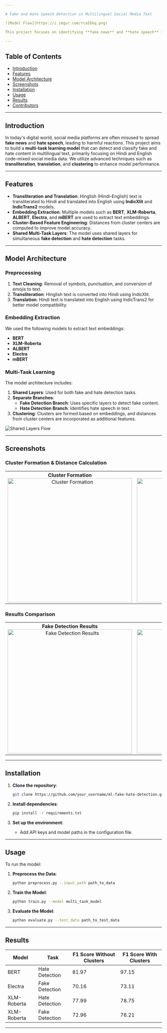 ```yaml
---

# Fake and Hate Speech Detection in Multilingual Social Media Text

![Model Flow](https://i.imgur.com/rcaI6kq.png)

This project focuses on identifying **fake news** and **hate speech** in multilingual social media posts, leveraging transliteration, translation, embedding extraction, and clustering techniques to improve detection accuracy.

---
```


## Table of Contents
- [Introduction](#introduction)
- [Features](#features)
- [Model Architecture](#model-architecture)
- [Screenshots](#screenshots)
- [Installation](#installation)
- [Usage](#usage)
- [Results](#results)
- [Contributors](#contributors)

---

## Introduction

In today's digital world, social media platforms are often misused to spread **fake news** and **hate speech**, leading to harmful reactions. This project aims to build a **multi-task learning model** that can detect and classify fake and hate content in multilingual text, primarily focusing on Hindi and English code-mixed social media data. We utilize advanced techniques such as **transliteration**, **translation**, and **clustering** to enhance model performance.

---

## Features

- **Transliteration and Translation**: Hinglish (Hindi-English) text is transliterated to Hindi and translated into English using **IndicXlit** and **IndicTrans2** models.
- **Embedding Extraction**: Multiple models such as **BERT**, **XLM-Roberta**, **ALBERT**, **Electra**, and **mBERT** are used to extract text embeddings.
- **Cluster-Based Feature Engineering**: Distances from cluster centers are computed to improve model accuracy.
- **Shared Multi-Task Layers**: The model uses shared layers for simultaneous **fake detection** and **hate detection** tasks.

---

## Model Architecture

### Preprocessing
1. **Text Cleaning**: Removal of symbols, punctuation, and conversion of emojis to text.
2. **Transliteration**: Hinglish text is converted into Hindi using IndicXlit.
3. **Translation**: Hindi text is translated into English using IndicTrans2 for better model compatibility.

### Embedding Extraction
We used the following models to extract text embeddings:
- **BERT**
- **XLM-Roberta**
- **ALBERT**
- **Electra**
- **mBERT**

### Multi-Task Learning
The model architecture includes:
1. **Shared Layers**: Used for both fake and hate detection tasks.
2. **Separate Branches**:
   - **Fake Detection Branch**: Uses specific layers to detect fake content.
   - **Hate Detection Branch**: Identifies hate speech in text.
3. **Clustering**: Clusters are formed based on embeddings, and distances from cluster centers are incorporated as additional features.

![Shared Layers Flow](https://i.imgur.com/706v4QX.png)

---

## Screenshots

### Cluster Formation & Distance Calculation

<table>
  <tr>
    <td align="center">
      <strong>Cluster Formation</strong><br>
      <img src="https://i.imgur.com/693blY8.png" alt="Cluster Formation" width="400"/>
    </td>
    <td align="center">
      <strong>Distance Calculation</strong><br>
      <img src="https://i.imgur.com/9gOQSzM.png" alt="Distance Calculation" width="400"/>
    </td>
  </tr>
</table>

### Results Comparison

<table>
  <tr>
    <td align="center">
      <strong>Fake Detection Results</strong><br>
      <img src="https://i.imgur.com/dCszwHq.png" alt="Fake Detection Results" width="400"/>
    </td>
    <td align="center">
      <strong>Hate Detection Results</strong><br>
      <img src="https://i.imgur.com/S1EkNta.png" alt="Hate Detection Results" width="400"/>
    </td>
  </tr>
</table>

---

## Installation

1. **Clone the repository**:
   ```bash
   git clone https://github.com/your_username/ml-fake-hate-detection.git
   ```

2. **Install dependencies**:
   ```bash
   pip install -r requirements.txt
   ```

3. **Set up the environment**:
   - Add API keys and model paths in the configuration file.

---

## Usage

To run the model:

1. **Preprocess the Data**:
   ```bash
   python preprocess.py --input_path path_to_data
   ```

2. **Train the Model**:
   ```bash
   python train.py --model multi_task_model
   ```

3. **Evaluate the Model**:
   ```bash
   python evaluate.py --test_data path_to_test_data
   ```

---

## Results

| Model             | Task             | F1 Score Without Clusters | F1 Score With Clusters |
|-------------------|------------------|---------------------------|------------------------|
| BERT              | Hate Detection   | 81.97                     | 97.15                  |
| Electra           | Fake Detection   | 70.16                     | 73.11                  |
| XLM-Roberta       | Hate Detection   | 77.99                     | 78.75                  |
| XLM-Roberta       | Fake Detection   | 72.96                     | 76.21                  |

---
